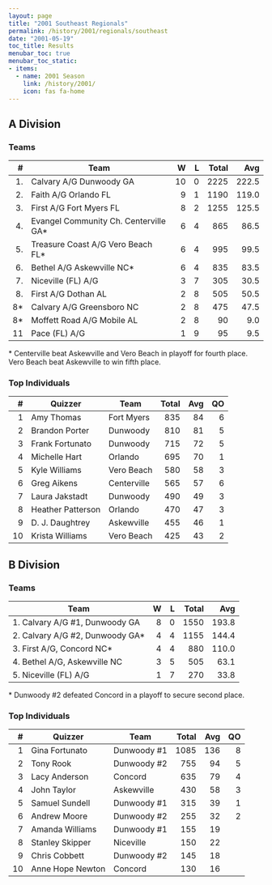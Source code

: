 ```yaml
---
layout: page
title: "2001 Southeast Regionals"
permalink: /history/2001/regionals/southeast
date: "2001-05-19"
toc_title: Results
menubar_toc: true
menubar_toc_static:
- items:
  - name: 2001 Season
    link: /history/2001/
    icon: fas fa-home
---
```


## A Division

### Teams

|    # | Team                                  |    W |    L | Total |   Avg |
| ---: | ------------------------------------- | ---: | ---: | ----: | ----: |
|   1. | Calvary A/G Dunwoody GA               |   10 |    0 |  2225 | 222.5 |
|   2. | Faith A/G Orlando FL                  |    9 |    1 |  1190 | 119.0 |
|   3. | First A/G Fort Myers FL               |    8 |    2 |  1255 | 125.5 |
|   4. | Evangel Community Ch. Centerville GA* |    6 |    4 |   865 |  86.5 |
|   5. | Treasure Coast A/G Vero Beach FL*     |    6 |    4 |   995 |  99.5 |
|   6. | Bethel A/G Askewville NC*             |    6 |    4 |   835 |  83.5 |
|   7. | Niceville (FL) A/G                    |    3 |    7 |   305 |  30.5 |
|   8. | First A/G Dothan AL                   |    2 |    8 |   505 |  50.5 |
|   8* | Calvary A/G Greensboro NC             |    2 |    8 |   475 |  47.5 |
|   8* | Moffett Road A/G Mobile AL            |    2 |    8 |    90 |   9.0 |
|   11 | Pace (FL) A/G                         |    1 |    9 |    95 |   9.5 |

\* Centerville beat Askewville and Vero Beach in playoff for fourth place. Vero Beach beat Askewville to win fifth place.

### Top Individuals

|    # | Quizzer           | Team        | Total |  Avg |   QO |
| ---: | ----------------- | ----------- | ----: | ---: | ---: |
|    1 | Amy Thomas        | Fort Myers  |   835 |   84 |    6 |
|    2 | Brandon Porter    | Dunwoody    |   810 |   81 |    5 |
|    3 | Frank Fortunato   | Dunwoody    |   715 |   72 |    5 |
|    4 | Michelle Hart     | Orlando     |   695 |   70 |    1 |
|    5 | Kyle Williams     | Vero Beach  |   580 |   58 |    3 |
|    6 | Greg Aikens       | Centerville |   565 |   57 |    6 |
|    7 | Laura Jakstadt    | Dunwoody    |   490 |   49 |    3 |
|    8 | Heather Patterson | Orlando     |   470 |   47 |    3 |
|    9 | D. J. Daughtrey   | Askewville  |   455 |   46 |    1 |
|   10 | Krista Williams   | Vero Beach  |   425 |   43 |    2 |

## B Division

### Teams

| Team                            |    W |    L | Total |   Avg |
| ------------------------------- | ---: | ---: | ----: | ----: |
| 1. Calvary A/G #1, Dunwoody GA  |    8 |    0 |  1550 | 193.8 |
| 2. Calvary A/G #2, Dunwoody GA* |    4 |    4 |  1155 | 144.4 |
| 3. First A/G, Concord NC*       |    4 |    4 |   880 | 110.0 |
| 4. Bethel A/G, Askewville NC    |    3 |    5 |   505 |  63.1 |
| 5. Niceville (FL) A/G           |    1 |    7 |   270 |  33.8 |

\* Dunwoody #2 defeated Concord in a playoff to secure second place.

### Top Individuals

|    # | Quizzer          | Team        | Total |  Avg |   QO |
| ---: | ---------------- | ----------- | ----: | ---: | ---: |
|    1 | Gina Fortunato   | Dunwoody #1 |  1085 |  136 |    8 |
|    2 | Tony Rook        | Dunwoody #2 |   755 |   94 |    5 |
|    3 | Lacy Anderson    | Concord     |   635 |   79 |    4 |
|    4 | John Taylor      | Askewville  |   430 |   58 |    3 |
|    5 | Samuel Sundell   | Dunwoody #1 |   315 |   39 |    1 |
|    6 | Andrew Moore     | Dunwoody #2 |   255 |   32 |    2 |
|    7 | Amanda Williams  | Dunwoody #1 |   155 |   19 |      |
|    8 | Stanley Skipper  | Niceville   |   150 |   22 |      |
|    9 | Chris Cobbett    | Dunwoody #2 |   145 |   18 |      |
|   10 | Anne Hope Newton | Concord     |   130 |   16 |      |
